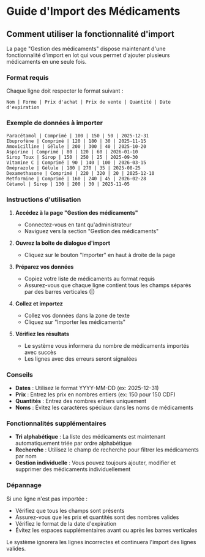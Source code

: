 # Guide d'Import des Médicaments

## Comment utiliser la fonctionnalité d'import

La page "Gestion des médicaments" dispose maintenant d'une fonctionnalité d'import en lot qui vous permet d'ajouter plusieurs médicaments en une seule fois.

### Format requis

Chaque ligne doit respecter le format suivant :
```
Nom | Forme | Prix d'achat | Prix de vente | Quantité | Date d'expiration
```

### Exemple de données à importer

```
Paracétamol | Comprimé | 100 | 150 | 50 | 2025-12-31
Ibuprofène | Comprimé | 120 | 180 | 30 | 2025-11-15
Amoxicilline | Gélule | 200 | 300 | 40 | 2025-10-20
Aspirine | Comprimé | 80 | 120 | 60 | 2026-01-10
Sirop Toux | Sirop | 150 | 250 | 25 | 2025-09-30
Vitamine C | Comprimé | 90 | 140 | 100 | 2026-03-15
Oméprazole | Gélule | 180 | 270 | 35 | 2025-08-25
Dexamethasone | Comprimé | 220 | 320 | 20 | 2025-12-10
Metformine | Comprimé | 160 | 240 | 45 | 2026-02-28
Cétamol | Sirop | 130 | 200 | 30 | 2025-11-05
```

### Instructions d'utilisation

1. **Accédez à la page "Gestion des médicaments"**
   - Connectez-vous en tant qu'administrateur
   - Naviguez vers la section "Gestion des médicaments"

2. **Ouvrez la boîte de dialogue d'import**
   - Cliquez sur le bouton "Importer" en haut à droite de la page

3. **Préparez vos données**
   - Copiez votre liste de médicaments au format requis
   - Assurez-vous que chaque ligne contient tous les champs séparés par des barres verticales (|)

4. **Collez et importez**
   - Collez vos données dans la zone de texte
   - Cliquez sur "Importer les médicaments"

5. **Vérifiez les résultats**
   - Le système vous informera du nombre de médicaments importés avec succès
   - Les lignes avec des erreurs seront signalées

### Conseils

- **Dates** : Utilisez le format YYYY-MM-DD (ex: 2025-12-31)
- **Prix** : Entrez les prix en nombres entiers (ex: 150 pour 150 CDF)
- **Quantités** : Entrez des nombres entiers uniquement
- **Noms** : Évitez les caractères spéciaux dans les noms de médicaments

### Fonctionnalités supplémentaires

- **Tri alphabétique** : La liste des médicaments est maintenant automatiquement triée par ordre alphabétique
- **Recherche** : Utilisez le champ de recherche pour filtrer les médicaments par nom
- **Gestion individuelle** : Vous pouvez toujours ajouter, modifier et supprimer des médicaments individuellement

### Dépannage

Si une ligne n'est pas importée :
- Vérifiez que tous les champs sont présents
- Assurez-vous que les prix et quantités sont des nombres valides
- Vérifiez le format de la date d'expiration
- Évitez les espaces supplémentaires avant ou après les barres verticales

Le système ignorera les lignes incorrectes et continuera l'import des lignes valides.
